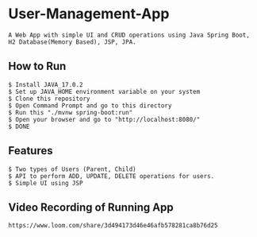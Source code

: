 # User-Management-App
    A Web App with simple UI and CRUD operations using Java Spring Boot, H2 Database(Memory Based), JSP, JPA.

## How to Run
    $ Install JAVA_17.0.2
    $ Set up JAVA_HOME environment variable on your system
    $ Clone this repository
    $ Open Command Prompt and go to this directory
    $ Run this "./mvnw spring-boot:run"
    $ Open your browser and go to "http://localhost:8080/"
    $ DONE

## Features
    $ Two types of Users (Parent, Child)
    $ API to perform ADD, UPDATE, DELETE operations for users.
    $ Simple UI using JSP

## Video Recording of Running App
    https://www.loom.com/share/3d494173d46e46afb578281ca8b76d25
